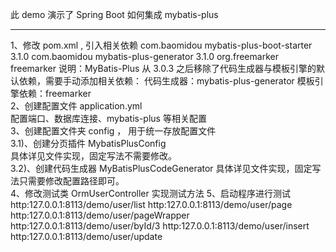此 demo 演示了 Spring Boot 如何集成 mybatis-plus
________________________________________________

1、修改 pom.xml , 引入相关依赖
    <dependencies>
        <dependency>
            <groupId>com.baomidou</groupId>
            <artifactId>mybatis-plus-boot-starter</artifactId>
            <version>3.1.0</version>
        </dependency>
        <dependency>
            <groupId>com.baomidou</groupId>
            <artifactId>mybatis-plus-generator</artifactId>
            <version>3.1.0</version>
        </dependency>
        <dependency>
            <groupId>org.freemarker</groupId>
            <artifactId>freemarker</artifactId>
        </dependency>
    </dependencies>
    说明：MyBatis-Plus 从 3.0.3 之后移除了代码生成器与模板引擎的默认依赖，需要手动添加相关依赖：
         代码生成器：mybatis-plus-generator
         模板引擎依赖：freemarker  
2、创建配置文件 application.yml  
    配置端口、数据库连接、mybatis-plus 等相关配置  
3、创建配置文件夹 config ， 用于统一存放配置文件  
    3.1)、创建分页插件 MybatisPlusConfig  
        具体详见文件实现，固定写法不需要修改。  
    3.2)、创建代码生成器 MyBatisPlusCodeGenerator
        具体详见文件实现，固定写法只需要修改配置路径即可。  
4、修改测试类 OrmUserController 实现测试方法
5、启动程序进行测试  
    http:127.0.0.1:8113/demo/user/list
    http:127.0.0.1:8113/demo/user/page
    http:127.0.0.1:8113/demo/user/pageWrapper
    http:127.0.0.1:8113/demo/user/byId/3
    http:127.0.0.1:8113/demo/user/insert
    http:127.0.0.1:8113/demo/user/update  
    
